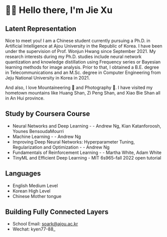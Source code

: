 # 👋👋 Hello there, I'm Jie Xu

## Latent Representation


Nice to meet you! I am a Chinese student currently pursuing a Ph.D. in Artificial Intelligence at Ajou University in the Republic of Korea. I have been under the supervision of Prof. Wonjun Hwang since September 2021. My research interests during my Ph.D. studies include neural network quantization and knowledge distillation using Frequency series or Bayesian learning methods for image analysis. Prior to that, I obtained a B.E. degree in Telecommunications and an M.Sc. degree in Computer Engineering from Jeju National University in Korea in 2021.

And also, I love Mountaineering 🗻 and Photography 📸. I have visited my hometown mountains like Huang Shan, Zi Peng Shan, and Xiao Bie Shan all in An Hui province.

## Study by Coursera Course
* Neural Networks and Deep Learning - - Andrew Ng, Kian Katanforoosh, Younes BensoudaMourri
* Machine Learning - - Andrew Ng
* Improving Deep Neural Networks: Hyperparameter Tuning, Regularization and Optimization - - Andrew Ng
* Fundamentals of Reinforcement Learning - - Martha White, Adam White
* TinyML and Efficient Deep Learning - MIT 6s965-fall 2022 open tutorial

## Languages
* English Medium Level
* Korean High Level
* Chinese Mother tongue

## Building Fully Connected Layers
* School Email: soark@ajou.ac.kr
* Wechat: kyen77-88_

